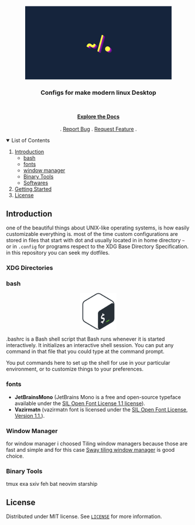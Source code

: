 <!-- header -->
<br>
<p align="center">
	<!-- screenshot -->
	<a href="https://github.com/EhsanKarimi1/dotfiles">
		<img src="images/screenshot.png" alt="" height="200">
	</a>
	<!-- short definition -->
	<h3 align="center">Configs for make modern linux Desktop</h3>
	<br>
	<p align="center">
		<a href="https://github.com/EhsanKarimi1/dotfiles"><strong>Explore the Docs</strong></a>
		<br>
		<br>
		.
		<a href="https://github.com/EhsanKarimi1/dotfiles/issues">Report Bug</a>
		.
		<a href="https://github.com/EhsanKarimi1/dotfiles/issues">Request Feature</a>
		.
  	</p>
</p>

<!-- TABLE OF CONTENTS -->
<details open="open">
  <summary>List of Contents</summary>
  <ol>
    <li>
      <a href="#intro">Introduction</a>
      <ul>
      	<li><a href="#bash">bash</a></li>
        <li><a href="#fonts">fonts</a></li>
        <li><a href="#window-manager">window manager</a></li>
        <li><a href="#binary-tools">Binary Tools</a></li>
        <li><a href="#softwares">Softwares</a></li>
      </ul>
    </li>
    <li>
      <a href="#getting-started">Getting Started</a>
    </li>
    <li><a href="#license">License</a></li>
  </ol>
</details>

## Introduction
one of the beautiful things about UNIX-like operating systems, is how easily customizable everything is. most of the time custom configurations are stored in files that start with dot and usually located in in home directory `~` or in `.config` for programs respect to the XDG Base Directory Specification. in this repository you can seek my dotfiles.

### XDG Directories


### bash
<p align="center"><img src="images/bash.png" alt="bash" height="100"></p>
.bashrc is a Bash shell script that Bash runs whenever it is started interactively. It initializes an interactive shell session. You can put any command in that file that you could type at the command prompt.

You put commands here to set up the shell for use in your particular environment, or to customize things to your preferences.

### fonts
- **JetBrainsMono** (JetBrains Mono is a free and open-source typeface available under the [SIL Open Font License 1.1 license](https://github.com/JetBrains/JetBrainsMono/blob/master/OFL.txt)).
- **Vazirmatn** (vazirmatn font is licensed under the [SIL Open Font License, Version 1.1.](https://github.com/rastikerdar/vazirmatn/blob/master/OFL.txt)).


### Window Manager
for window manager i choosed Tiling window managers because those are fast and simple and for this case [Sway tiling window manager](https://github.com/swaywm/sway) is good choice.

### Binary Tools
tmux
exa
sxiv
feh
bat
neovim
starship






## License
Distributed under MIT license. See [`LICENSE`](https://github.com/EhsanKarimi1/dotfiles/blob/main/LICENSE) for more information.
